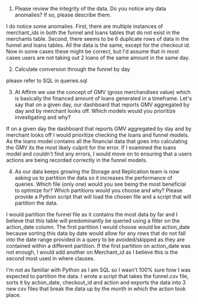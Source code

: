 1. Please review the integrity of the data. Do you notice any data anomalies? If so, please describe them.

I do notice some anomalies. 
First, there are multiple instances of merchant_ids in both the funnel and loans tables that do not exist in the merchants table.
Second, there seems to be 6 duplicate rows of data in the funnel and loans tables. All the data is the same, except for the checkout id. Now in some cases these might be correct, but I'd assume that in most cases users are not taking out 2 loans of the same amount in the same day.

2. Calculate conversion through the funnel by day

please refer to SQL in queries.sql

3. At Affirm we use the concept of GMV (gross merchandises value) which is basically the financed amount of loans generated in a timeframe. Let's say that on a given day, our dashboard that reports GMV aggregated by day and by merchant looks off. Which models would you prioritize investigating and why?

If on a given day the dashboard that reports GMV aggregated by day and by merchant looks off I would prioritize checking the loans and funnel models. As the loans model contains all the financial data that goes into calculating the GMV its the most likely 
culprit for the error. If I examined the loans model and couldn't find any errors, I would move on to ensuring that a users actions are being recorded correctly in the funnel models. 

4. As our data keeps growing the Storage and Replication team is now asking us to partition the data so it increases the performance of queries. Which file (only one) would you see being the most beneficial to optimize for? Which partitions would you choose and why? Please provide a Python script that will load the chosen file and a script that will partition the data.

I would partition the funnel file as it contains the most data by far and I believe that this table will predominantly be queried using a filter on the action_date column. 
The first partition I would choose would be action_date because sorting this data by date would allow for any rows that do not fall into the date range provided in a query to be avoided/skipped as they are contained within a different partition. 
If the first partition on action_date was not enough, I would add another on Merchant_id as I believe this is the second most used in where clauses. 

I'm not as familiar with Python as I am SQL so I wasn't 100% sure how I was expected to partition the data. 
I wrote a script that takes the funnel.csv file, sorts it by action_date, checkout_id and action and exports the data into 3 new csv files that break the data up by the month in which the action took place. 